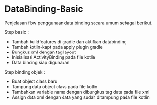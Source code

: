 # DataBinding-Basic
Penjelasan flow penggunaan data binding secara umum sebagai berikut.

Step basic :
- Tambah buildfeatures di gradle dan aktifkan databinding
- Tambah kotlin-kapt pada apply plugin gradle
- Bungkus xml dengan tag layout
- Inisialisasi ActivityBinding pada file kotlin
- Data binding siap digunakan

Step binding objek :
- Buat object class baru
- Tampung data object class pada file kotlin
- Tambahkan variable name dengan dibungkus tag data pada file xml
- Assign data xml dengan data yang sudah ditampung pada file kotlin
